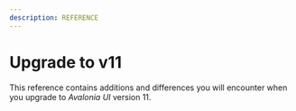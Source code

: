 ```yaml
---
description: REFERENCE
---
```


# Upgrade to v11

This reference contains additions and differences you will encounter when you upgrade to _Avalonia UI_ version 11.

